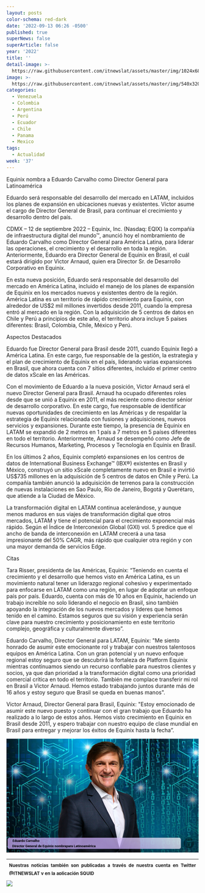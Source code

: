 ```yaml
---
layout: posts
color-schema: red-dark
date: '2022-09-13 06:26 -0500'
published: true
superNews: false
superArticle: false
year: '2022'
title: ''
detail-image: >-
  https://raw.githubusercontent.com/itnewslat/assets/master/img/1024x680/Eduardo-Carvalho-g.jpg
image: >-
  https://raw.githubusercontent.com/itnewslat/assets/master/img/540x320/Eduardo-Carvalho-p.jpg
categories:
  - Venezuela
  - Colombia
  - Argentina
  - Perú
  - Ecuador
  - Chile
  - Panama
  - Mexico
tags:
  - Actualidad
week: '37'
---
```

Equinix nombra a Eduardo Carvalho como Director General para Latinoamérica
 
Eduardo será responsable del desarrollo del mercado en LATAM, incluidos los planes de expansión en ubicaciones nuevas y existentes.
Víctor asume el cargo de Director General de Brasil, para continuar el crecimiento y desarrollo dentro del país.
 
CDMX – 12 de septiembre 2022 – Equinix, Inc. (Nasdaq: EQIX) la compañía de infraestructura digital del mundo™, anunció hoy el nombramiento de Eduardo Carvalho como Director General para América Latina, para liderar las operaciones, el crecimiento y el desarrollo en toda la región. Anteriormente, Eduardo era Director General de Equinix en Brasil, el cuál estará dirigido por Victor Arnaud, quien era Director Sr. de Desarrollo Corporativo en Equinix.
 
En esta nueva posición, Eduardo será responsable del desarrollo del mercado en América Latina, incluido el manejo de los planes de expansión de Equinix en los mercados nuevos y existentes dentro de la región. América Latina es un territorio de rápido crecimiento para Equinix, con alrededor de US$2 mil millones invertidos desde 2011, cuando la empresa entró al mercado en la región. Con la adquisición de 5 centros de datos en Chile y Perú a principios de este año, el territorio ahora incluye 5 países diferentes: Brasil, Colombia, Chile, México y Perú.
 
Aspectos Destacados
 
Eduardo fue Director General para Brasil desde 2011, cuando Equinix llegó a América Latina. En este cargo, fue responsable de la gestión, la estrategia y el plan de crecimiento de Equinix en el país, liderando varias expansiones en Brasil, que ahora cuenta con 7 sitios diferentes, incluido el primer centro de datos xScale en las Américas.
 
Con el movimiento de Eduardo a la nueva posición, Victor Arnaud será el nuevo Director General para Brasil. Arnaud ha ocupado diferentes roles desde que se unió a Equinix en 2011, el más reciente como director sénior de desarrollo corporativo. En este cargo, fue responsable de identificar nuevas oportunidades de crecimiento en las Américas y de respaldar la estrategia de Equinix relacionada con fusiones y adquisiciones, nuevos servicios y expansiones. Durante este tiempo, la presencia de Equinix en LATAM se expandió de 2 metros en 1 país a 7 metros en 5 países diferentes en todo el territorio. Anteriormente, Arnaud se desempeñó como Jefe de Recursos Humanos, Marketing, Procesos y Tecnología en Equinix en Brasil.
 
En los últimos 2 años, Equinix completó expansiones en los centros de datos de International Business Exchange™ (IBX®) existentes en Brasil y México, construyó un sitio xScale completamente nuevo en Brasil e invirtió US$735 millones en la adquisición de 5 centros de datos en Chile y Perú. La compañía también anunció la adquisición de terrenos para la construcción de nuevas instalaciones en Sao Paulo, Río de Janeiro, Bogotá y Querétaro, que atiende a la Ciudad de México.
 
La transformación digital en LATAM continua acelerándose, y aunque menos maduros en sus viajes de transformación digital que otros mercados, LATAM y tiene el potencial para el crecimiento exponencial más rápido. Según el Índice de Interconexión Global (GXI) vol. 5 predice que el ancho de banda de interconexión en LATAM crecerá a una tasa impresionante del 50% CAGR, más rápido que cualquier otra región y con una mayor demanda de servicios Edge.
 
Citas
 
Tara Risser, presidenta de las Américas, Equinix:
“Teniendo en cuenta el crecimiento y el desarrollo que hemos visto en América Latina, es un movimiento natural tener un liderazgo regional cohesivo y experimentado para enfocarse en LATAM como una región, en lugar de adoptar un enfoque país por país. Eduardo, cuenta con más de 10 años en Equinix, haciendo un trabajo increíble no solo liderando el negocio en Brasil, sino también apoyando la integración de los nuevos mercados y líderes que hemos tenido en el camino. Estamos seguros que su visión y experiencia serán clave para nuestro crecimiento y posicionamiento en este territorio complejo, geográfica y culturalmente diverso”.
 
Eduardo Carvalho, Director General para LATAM, Equinix:
"Me siento honrado de asumir este emocionante rol y trabajar con nuestros talentosos equipos en América Latina. Con un gran potencial y  un nuevo enfoque regional estoy seguro que se  descubrirá la fortaleza de Platform Equinix mientras continuamos siendo un recurso confiable para nuestros clientes y socios, ya que dan prioridad a la transformación digital como una prioridad comercial crítica en todo el territorio. También me complace transferir mi rol en Brasil a Victor Arnaud. Hemos estado trabajando juntos durante más de 16 años y estoy seguro que Brasil se queda en buenas manos".
 
Victor Arnaud, Director General para Brasil, Equinix:
"Estoy emocionado de asumir este nuevo puesto y continuar con el gran trabajo que Eduardo ha realizado a lo largo de estos años. Hemos visto crecimiento en Equinix en Brasil desde 2011, y espero trabajar con nuestro equipo de clase mundial en Brasil para entregar y mejorar los éxitos de Equinix hasta la fecha”.

![](https://raw.githubusercontent.com/itnewslat/assets/master/img/540x320/Eduardo-Carvalho-p.jpg)

<table style="height: 42px;" width="569">
<tbody>
<tr>
<td style="text-align: justify;"><sub><strong>Nuestras noticias también son publicadas a través de nuestra cuenta en Twitter <a href="https://twitter.com/itnewslat?lang=es">@ITNEWSLAT</a> y en la aplicación <a href="https://squidapp.co/en/">SQUID</a></strong></sub></td>
</tr>
</tbody>
</table>

<img src="https://tracker.metricool.com/c3po.jpg?hash=56f88a41e39ab42c063cc51676587a04"/>